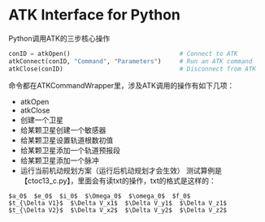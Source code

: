 # ATK Interface for Python

Python调用ATK的三步核心操作
```python
conID = atkOpen()                              # Connect to ATK
atkConnect(conID, "Command", "Parameters")     # Run an ATK command
atkClose(conID)                                # Disconnect from ATK
```
命令都在ATKCommandWrapper里，涉及ATK调用的操作有如下几项：
- atkOpen
- atkClose
- 创建一个卫星
- 给某颗卫星创建一个敏感器
- 给某颗卫星设置轨道根数初值
- 给某颗卫星添加一个轨道预报段
- 给某颗卫星添加一个脉冲
- 运行当前机动规划方案（运行后机动规划才会生效）
测试算例是【ctoc13_c.py】，里面会有读txt的操作，txt的格式是这样的：

```console
$a_0$  $e_0$  $i_0$  $\Omega_0$  $\omega_0$  $f_0$
$t_{\Delta V1}$  $\Delta V_x1$  $\Delta V_y1$  $\Delta V_z1$
$t_{\Delta V2}$  $\Delta V_x2$  $\Delta V_y2$  $\Delta V_z2$
```
